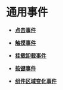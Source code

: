 # 通用事件<a name="ZH-CN_TOPIC_0000001237715071"></a>

-   **[点击事件](ts-universal-events-click.md)**  

-   **[触摸事件](ts-universal-events-touch.md)**  

-   **[挂载卸载事件](ts-universal-events-show-hide.md)**  

-   **[按键事件](ts-universal-events-key.md)**  

-   **[组件区域变化事件](ts-universal-events-component-area-change.md)**  


